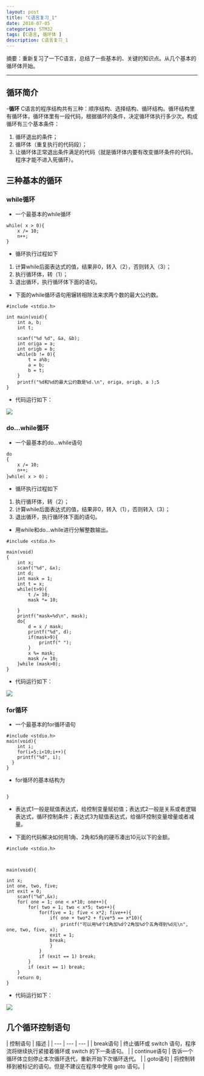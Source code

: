 ```yaml
---
layout: post
title: "C语言复习_1"
date: 2018-07-05
categories: STM32
tags: [C语言, 循环体 ]
description: C语言复习_1
---
```


摘要：重新复习了一下C语言，总结了一些基本的、关键的知识点。从几个基本的循环体开始。

---

## 循环简介

-**循环**
C语言的程序结构共有三种：顺序结构、选择结构、循环结构。循环结构里有循环体，循环体里有一段代码，根据循环的条件，决定循环体执行多少次。构成循环有三个基本条件：

1. 循环退出的条件；
2. 循环体（重复执行的代码段）；
3. 让循环体正常退出条件满足的代码（就是循环体内要有改变循环条件的代码，程序才能不进入死循环）。

## 三种基本的循环

### while循环

- 一个最基本的while循环

```
while( x > 0){
	x /= 10;
	n++;
}
```

- 循环执行过程如下
1. 计算while后面表达式的值，结果非0，转入（2），否则转入（3）；
2. 执行循环体，转（1）；
3. 退出循环，执行循环体下面的语句。

- 下面的while循环语句用辗转相除法来求两个数的最大公约数。

```
#include <stdio.h>

int main(void){
	int a, b;
	int t;
	
	scanf("%d %d", &a, &b);
	int origa = a;
	int origb = b;
	while(b != 0){
		t = a%b;
		a = b;
		b = t;
	}
	printf("%d和%d的最大公约数是%d.\n", origa, origb, a );5
}
```
- 代码运行如下：

![](http://oxt33qs1f.bkt.clouddn.com/zhanzhuanxiangchu.png)

### do...while循环

- 一个最基本的do...while语句

```
do
{
	x /= 10;
	n++;
}while( x > 0)；
```

- 循环执行过程如下
1. 执行循环体，转（2）；
2. 计算while后面表达式的值，结果非0，转入（1），否则转入（3）；
3. 退出循环，执行循环体下面的语句。

- 用while和do...while进行分解整数输出。

```
#include <stdio.h>

main(void)
{
	int x;
	scanf("%d", &x);
	int d;
	int mask = 1;
	int t = x;
	while(t>9){
		t /= 10;
		mask *= 10;
		
	}
	printf("mask=%d\n", mask);
	do{
		d = x / mask;
		printf("%d", d);
		if(mask>9){
			printf(" ");
		}
		x %= mask;
		mask /= 10;
	}while (mask>0);
}
```
- 代码运行如下：

![](http://oxt33qs1f.bkt.clouddn.com/fenjiezhengshu.png)

### for循环

- 一个最基本的for循环语句

```
#include <stdio.h>
main(void){
	int i;
	for(i=5;i<10;i++){
	printf("%d", i);
  }
}
```
- for循环的基本结构为
```for([表达式1];[表达式2];[表达式3]){

}
```

- 表达式1一般是赋值表达式，给控制变量赋初值；表达式2一般是关系或者逻辑表达式，循环控制条件；表达式3为赋值表达式，给循环控制变量增量或者减量。

- 下面的代码解决如何用1角、2角和5角的硬币凑出10元以下的金额。

```
#include <stdio.h>



main(void){

int x;
int one, two, five;
int exit = 0;
	scanf("%d",&x);
	for( one = 1; one < x*10; one++){
		for( two = 1; two < x*5; two++){
			for(five = 1; five < x*2; five++){
				if( one + two*2 + five*5 == x*10){
					printf("可以用%d个1角加%d个2角加%d个五角得到%d元\n", one, two, five, x);
				exit = 1;
				break;
				}
			}
			if (exit == 1) break;
		}	
		if (exit == 1) break;
	}
	return 0;
}
```

- 代码运行如下：

![](http://oxt33qs1f.bkt.clouddn.com/couyingbi.png)

## 几个循环控制语句


| 控制语句 | 描述 |
| --- | --- | --- |
| break语句 | 终止循环或 switch 语句，程序流将继续执行紧接着循环或 switch 的下一条语句。 |
| continue语句 | 告诉一个循环体立刻停止本次循环迭代，重新开始下次循环迭代。 |
| goto语句 | 将控制转移到被标记的语句。但是不建议在程序中使用 goto 语句。|
